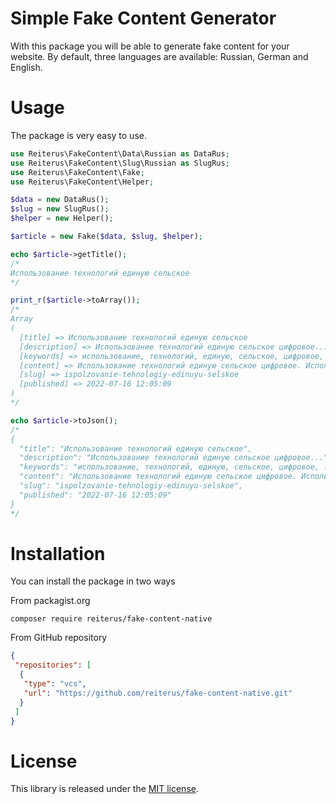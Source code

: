 # Simple Fake Content Generator

With this package you will be able to generate fake content for your website. 
By default, three languages are available: Russian, German and English.

# Usage

The package is very easy to use.

```php
use Reiterus\FakeContent\Data\Russian as DataRus;
use Reiterus\FakeContent\Slug\Russian as SlugRus;
use Reiterus\FakeContent\Fake;
use Reiterus\FakeContent\Helper;

$data = new DataRus();
$slug = new SlugRus();
$helper = new Helper();

$article = new Fake($data, $slug, $helper);

echo $article->getTitle();
/*
Использование технологий единую сельское
*/

print_r($article->toArray());
/*
Array
(
  [title] => Использование технологий единую сельское
  [description] => Использование технологий единую сельское цифровое...
  [keywords] => использование, технологий, единую, сельское, цифровое, ...
  [content] => Использование технологий единую сельское цифровое. Использование ...
  [slug] => ispolzovanie-tehnologiy-edinuyu-selskoe
  [published] => 2022-07-16 12:05:09
)
*/

echo $article->toJson();
/*
{
  "title": "Использование технологий единую сельское",
  "description": "Использование технологий единую сельское цифровое...",
  "keywords": "использование, технологий, единую, сельское, цифровое, ...",
  "content": "Использование технологий единую сельское цифровое. Использование ...",
  "slug": "ispolzovanie-tehnologiy-edinuyu-selskoe",
  "published": "2022-07-16 12:05:09"
}
*/
```

# Installation
You can install the package in two ways

From packagist.org
```shell
composer require reiterus/fake-content-native
```

From GitHub repository
```json
{
 "repositories": [
  {
   "type": "vcs",
   "url": "https://github.com/reiterus/fake-content-native.git"
  }
 ]
}
```

# License

This library is released under the [MIT license](LICENSE).
